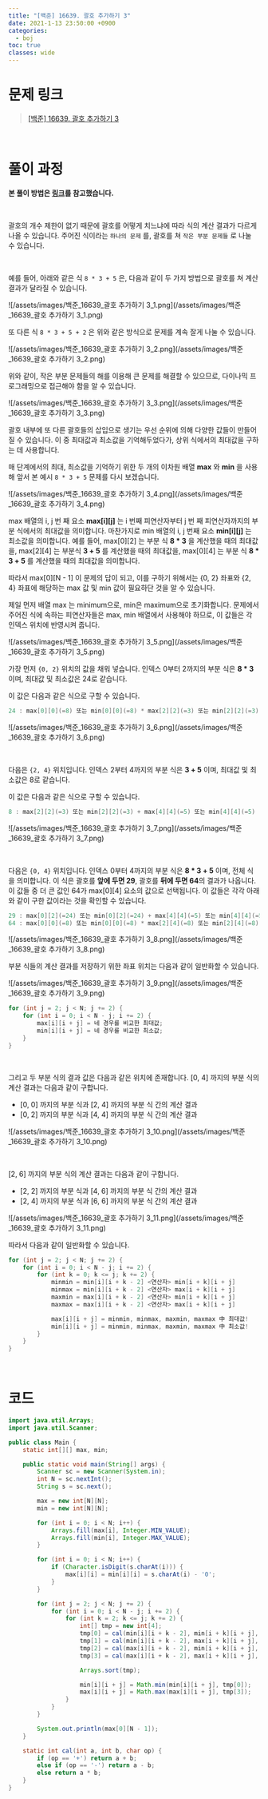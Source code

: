 ```yaml
---
title: "[백준] 16639. 괄호 추가하기 3"
date: 2021-1-13 23:50:00 +0900
categories:
  - boj
toc: true
classes: wide
---
```


# 문제 링크

> [[백준] 16639. 괄호 추가하기 3](https://www.acmicpc.net/problem/16639)

<br>

# 풀이 과정

**본 풀이 방법은 [링크](https://ltk3934.tistory.com/24)를 참고했습니다.**

<br>

괄호의 개수 제한이 없기 때문에 괄호를 어떻게 치느냐에 따라 식의 계산 결과가 다르게 나올 수 있습니다. 주어진 식이라는 `하나의 문제` 를, 괄호를 쳐 `작은 부분 문제들` 로 나눌 수 있습니다.

<br>

예를 들어, 아래와 같은 식 `8 * 3 + 5` 은, 다음과 같이 두 가지 방법으로 괄호를 쳐 계산 결과가 달라질 수 있습니다.

![/assets/images/백준_16639_괄호 추가하기 3_1.png](/assets/images/백준_16639_괄호 추가하기 3_1.png)

또 다른 식 `8 * 3 + 5 + 2` 은 위와 같은 방식으로 문제를 계속 잘게 나눌 수 있습니다.

![/assets/images/백준_16639_괄호 추가하기 3_2.png](/assets/images/백준_16639_괄호 추가하기 3_2.png)

위와 같이, 작은 부분 문제들의 해를 이용해 큰 문제를 해결할 수 있으므로, 다이나믹 프로그래밍으로 접근해야 함을 알 수 있습니다.

![/assets/images/백준_16639_괄호 추가하기 3_3.png](/assets/images/백준_16639_괄호 추가하기 3_3.png)

괄호 내부에 또 다른 괄호들의 삽입으로 생기는 우선 순위에 의해 다양한 값들이 만들어질 수 있습니다. 이 중 최대값과 최소값을 기억해두었다가, 상위 식에서의 최대값을 구하는 데 사용합니다.

매 단계에서의 최대, 최소값을 기억하기 위한 두 개의 이차원 배열 **max** 와 **min** 을 사용해 앞서 본 예시 `8 * 3 + 5` 문제를 다시 보겠습니다.

![/assets/images/백준_16639_괄호 추가하기 3_4.png](/assets/images/백준_16639_괄호 추가하기 3_4.png)

max 배열의 i, j 번 째 요소 **max[i][j]** 는 i 번째 피연산자부터 j 번 째 피연산자까지의 부분 식에서의 최대값을 의미합니다. 마찬가지로 min 배열의 i, j 번째 요소 **min[i][j]** 는 최소값을 의미합니다. 예를 들어, max[0][2] 는 부분 식 **8 * 3** 을 계산했을 때의 최대값을, max[2][4] 는 부분식 **3 + 5** 를 계산했을 때의 최대값을,  max[0][4] 는 부분 식 **8 * 3 + 5** 를 계산했을 때의 최대값을 의미합니다.

따라서 max[0][N - 1] 이 문제의 답이 되고, 이를 구하기 위해서는 {0, 2} 좌표와 {2, 4} 좌표에 해당하는 max 값 및 min 값이 필요하단 것을 알 수 있습니다.

제일 먼저 배열 max 는 minimum으로, min은 maximum으로 초기화합니다. 문제에서 주어진 식에 속하는 피연산자들은 max, min 배열에서 사용해야 하므로, 이 값들은 각 인덱스 위치에 반영시켜 줍니다.

![/assets/images/백준_16639_괄호 추가하기 3_5.png](/assets/images/백준_16639_괄호 추가하기 3_5.png)

가장 먼저 `{0, 2}` 위치의 값을 채워 넣습니다. 인덱스 0부터 2까지의 부분 식은 **8 * 3** 이며, 최대값 및 최소값은 24로 같습니다.

이 값은 다음과 같은 식으로 구할 수 있습니다.

```java
24 : max[0][0](=8) 또는 min[0][0](=8) * max[2][2](=3) 또는 min[2][2](=3)
```

![/assets/images/백준_16639_괄호 추가하기 3_6.png](/assets/images/백준_16639_괄호 추가하기 3_6.png)

<br>

다음은 `{2, 4}` 위치입니다. 인덱스 2부터 4까지의 부분 식은 **3 + 5** 이며, 최대값 및 최소값은 8로 같습니다.

이 값은 다음과 같은 식으로 구할 수 있습니다.

```java
8 : max[2][2](=3) 또는 min[2][2](=3) + max[4][4](=5) 또는 min[4][4](=5)
```

![/assets/images/백준_16639_괄호 추가하기 3_7.png](/assets/images/백준_16639_괄호 추가하기 3_7.png)

<br>

다음은 `{0, 4}` 위치입니다. 인덱스 0부터 4까지의 부분 식은 **8 * 3 + 5** 이며, 전체 식을 의미합니다. 이 식은 괄호를 **앞에 두면 29**, 괄호를 **뒤에 두면  64**의 결과가 나옵니다. 이 값들 중 더 큰 값인 64가 max[0][4] 요소의 값으로 선택됩니다. 이 값들은 각각 아래와 같이 구한 값이라는 것을 확인할 수 있습니다.

```java
29 : max[0][2](=24) 또는 min[0][2](=24) + max[4][4](=5) 또는 min[4][4](=5)
64 : max[0][0](=8) 또는 min[0][0](=8) * max[2][4](=8) 또는 min[2][4](=8)
```

![/assets/images/백준_16639_괄호 추가하기 3_8.png](/assets/images/백준_16639_괄호 추가하기 3_8.png)

부분 식들의 계산 결과를 저장하기 위한 좌표 위치는 다음과 같이 일반화할 수 있습니다.

![/assets/images/백준_16639_괄호 추가하기 3_9.png](/assets/images/백준_16639_괄호 추가하기 3_9.png)

```java
for (int j = 2; j < N; j += 2) {
	for (int i = 0; i < N - j; i += 2) {
		max[i][i + j] = 네 경우를 비교한 최대값;
		min[i][i + j] = 네 경우를 비교한 최소값;
	}
}
```

<br>

그리고 두 부분 식의 결과 값은 다음과 같은 위치에 존재합니다. [0, 4] 까지의 부분 식의 계산 결과는 다음과 같이 구합니다.

- [0, 0] 까지의 부분 식과 [2, 4] 까지의 부분 식 간의 계산 결과
- [0, 2] 까지의 부분 식과 [4, 4] 까지의 부분 식 간의 계산 결과

![/assets/images/백준_16639_괄호 추가하기 3_10.png](/assets/images/백준_16639_괄호 추가하기 3_10.png)

<br>

[2, 6] 까지의 부분 식의 계산 결과는 다음과 같이 구합니다.

- [2, 2] 까지의 부분 식과 [4, 6] 까지의 부분 식 간의 계산 결과
- [2, 4] 까지의 부분 식과 [6, 6] 까지의 부분 식 간의 계산 결과

![/assets/images/백준_16639_괄호 추가하기 3_11.png](/assets/images/백준_16639_괄호 추가하기 3_11.png)

따라서 다음과 같이 일반화할 수 있습니다.

```java
for (int j = 2; j < N; j += 2) {
	for (int i = 0; i < N - j; i += 2) {
		for (int k = 0; k <= j; k += 2) {
			minmin = min[i][i + k - 2] <연산자> min[i + k][i + j]
			minmax = min[i][i + k - 2] <연산자> max[i + k][i + j]
			maxmin = max[i][i + k - 2] <연산자> min[i + k][i + j]
			maxmax = max[i][i + k - 2] <연산자> max[i + k][i + j]

			max[i][i + j] = minmin, minmax, maxmin, maxmax 中 최대값!
			min[i][i + j] = minmin, minmax, maxmin, maxmax 中 최소값!
		}
	}
}
```

<br>

# 코드

```java
import java.util.Arrays;
import java.util.Scanner;

public class Main {
    static int[][] max, min;

    public static void main(String[] args) {
        Scanner sc = new Scanner(System.in);
        int N = sc.nextInt();
        String s = sc.next();

        max = new int[N][N];
        min = new int[N][N];

        for (int i = 0; i < N; i++) {
            Arrays.fill(max[i], Integer.MIN_VALUE);
            Arrays.fill(min[i], Integer.MAX_VALUE);
        }

        for (int i = 0; i < N; i++) {
            if (Character.isDigit(s.charAt(i))) {
                max[i][i] = min[i][i] = s.charAt(i) - '0';
            }
        }

        for (int j = 2; j < N; j += 2) {
            for (int i = 0; i < N - j; i += 2) {
                for (int k = 2; k <= j; k += 2) {
                    int[] tmp = new int[4];
                    tmp[0] = cal(min[i][i + k - 2], min[i + k][i + j], s.charAt(i + k - 1));
                    tmp[1] = cal(min[i][i + k - 2], max[i + k][i + j], s.charAt(i + k - 1));
                    tmp[2] = cal(max[i][i + k - 2], min[i + k][i + j], s.charAt(i + k - 1));
                    tmp[3] = cal(max[i][i + k - 2], max[i + k][i + j], s.charAt(i + k - 1));

                    Arrays.sort(tmp);

                    min[i][i + j] = Math.min(min[i][i + j], tmp[0]);
                    max[i][i + j] = Math.max(max[i][i + j], tmp[3]);
                }
            }
        }

        System.out.println(max[0][N - 1]);
    }

    static int cal(int a, int b, char op) {
        if (op == '+') return a + b;
        else if (op == '-') return a - b;
        else return a * b;
    }
}
```